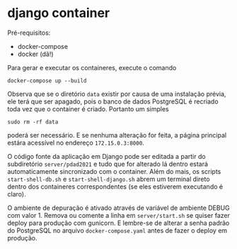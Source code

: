 # django container

Pré-requisitos:
* docker-compose
* docker (dã!)

Para gerar e executar os containeres, execute o comando
```
docker-compose up --build
```

Observa que se o diretório `data` existir por causa de uma instalação prévia, ele terá que ser apagado, pois o banco de dados PostgreSQL é recriado toda vez que o container é criado. Portanto um simples
```
sudo rm -rf data
```
poderá ser necessário. E se nenhuma alteração for feita, a página principal estára acessível no endereço `172.15.0.3:8000`.

O código fonte da aplicação em Django pode ser editada a partir do subdiretório `server/pdad2021` e tudo que for alterado lá dentro estará automaticamente sincronizado com o container. Além do mais, os scripts `start-shell-db.sh` e `start-shell-django.sh` abrem um terminal direto dentro dos containeres correspondentes (se eles estiverem executando é claro).

O ambiente de depuração é ativado através de variável de ambiente DEBUG com valor 1. Remova ou comente a linha em `server/start.sh` se quiser fazer deploy para produção com gunicorn. E lembre-se de alterar a senha padrão do PostgreSQL no arquivo `docker-compose.yaml` antes de fazer o deploy em produção.
